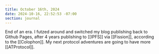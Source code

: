 ```yaml
---
title: October 16th, 2024
date: 2024-10-16, 22:52:53 -07:00
section: journal
---
```

End of an era. I futzed around and switched my blog publishing back to Github Pages, after 4 years publishing to [[IPFS]] via [[Fission]], according to the [[Colophon]]. My next protocol adventures are going to have more [[ATProtocol]].